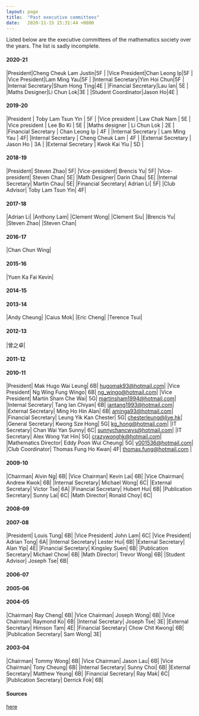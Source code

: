 ```yaml
---
layout: page
title:  "Past executive committees"
date:   2020-11-15 15:31:44 +0800
---
```


Listed below are the executive committees of the mathematics society over the years. The list is sadly incomplete.

#### 2020-21

|President|Cheng Cheuk Lam Justin|5F |
|Vice President|Chan Leong Ip|5F |
|Vice President|Lam Ming Yau|5F |
|Internal Secretary|Yim Hoi Chun|5F |
|Internal Secretary|Shum Hong Ting|4E |
|Financial Secretary|Lau Ian| 5E |
|Maths Designer|Li Chun Lok|3E |
|Student Coordinator|Jason Ho|4E |

#### 2019-20

|President | Toby Lam Tsun Yin | 5F |
|Vice president | Law Chak Nam  | 5E |
|Vice president | Lee Bo Ki  | 5E | 
|Maths designer | Li Chun Lok | 2E | 
|Financial Secretary | Chan Leong Ip  | 4F |
|Internal Secretary | Lam Ming Yau  | 4F| 
|Internal Secretary | Cheng Cheuk Lam  | 4F |
|External Secretary | Jason Ho  | 3A | 
|External Secretary | Kwok Kai Yiu | 5D | 

#### 2018-19

|President|	Steven Zhao|	5F|
|Vice-president|	Brencis Yu|	5F|
|Vice-president|	Steven Chan|	5E|
|Math Designer|	Darin Chau|	5E|
|Internal Secretary|	Martin Chau|	5E|
|Financial Secretary|	Adrian Li|	5F|
|Club Advisor| Toby Lam Tsun Yin|	4F|

#### 2017-18

|Adrian Li|
|Anthony Lam|
|Clement Wong|
|Clement Siu|
|Brencis Yu|
|Steven Zhao|
|Steven Chan|

#### 2016-17

|Chan Chun Wing|

#### 2015-16

|Yuen Ka Fai Kevin|

#### 2014-15

#### 2013-14

|Andy Cheung|
|Caius Mok|
|Eric Cheng|
|Terence Tsui|

#### 2012-13

|曾之卓|

#### 2011-12

#### 2010-11

|President|					Mak Hugo Wai Leung| 	6B| hugomak93@hotmail.com|
|Vice President|			Ng Wing Fung Wingo| 	6B| ng_wingo@hotmail.com|
|Vice President|			Martin Sham Che Wai| 	5G| martinsham1994@hotmail.com|
|Internal Secretary|		Tang Ian Chiyan| 		6B| iantang1993@hotmail.com|
|External Secretary|		Ming Ho Hin Alan|	    6B| aminga93@hotmail.com|
|Financial Secretary|		Leung Yik Kan Chester| 	5G| chesterleung@live.hk|
|General Secretary| 		Kwong Sze Hong|			5G| kg_hong@hotmail.com|
|IT Secretary|				Chan Wai Yan Sunny|		6C| sunnychancwys@hotmail.com|
|IT Secretary|				Alex Wong Yat Hin|		5G| crazywonghk@hotmail.com|
|Mathematics Director|		Eddy Poon Wui Cheung| 	5G| y001536@hotmail.com|
|Club Coordinator|			Thomas Fung Ho Kwan|	4F| thomas.fung@hotmail.com |

#### 2009-10

|Chairman|				Alvin Ng| 		6B|
|Vice Chairman|			Kevin Lai| 		6B|
|Vice Chairman|			Andrew Kwok| 	6B|
|Internal Secretary|		Michael Wong| 	6C|
|External Secretary|		Victor Tse|	    6A|
|Financial Secretary|		Hubert Hui| 		6B|
|Publication Secretary| 	Sunny Lai| 	6C|
|Math Director|				Ronald Choy| 6C|

#### 2008-09

#### 2007-08

|President|				Louis Tung| 		6B|
|Vice President|			John Lam| 		6C|
|Vice President|			Adrian Tong| 	6A|
|Internal Secretary|		Lester Hui| 	6B|
|External Secretary|		Alan Yip|	    4E|
|Financial Secretary|		Kingsley Suen| 		6B|
|Publication Secretary| 	Michael Chow| 	6B|
|Math Director|				Trevor Wong|	6B|
|Student Advisor|			Joseph Tse|     6B|

#### 2006-07

#### 2005-06

#### 2004-05

|Chairman|				Ray Cheng| 		6B|
|Vice Chairman|			Joseph Wong| 		6B|
|Vice Chairman|			Raymond Ko| 	6B|
|Internal Secretary|		Joseph Tse| 	3E|
|External Secretary|		Himson Tam|	    4E|
|Financial Secretary|		Chow Chit Kwong| 		6B|
|Publication Secretary| 	Sam Wong| 	3E|

#### 2003-04

|Chairman|				Tommy Wong| 		6B|
|Vice Chairman|			Jason Lau| 		6B|
|Vice Chairman|			Tony Cheung| 	6B|
|Internal Secretary|		Sunny Choi| 	6B|
|External Secretary|		Matthew Yeung|	6B|
|Financial Secretary|		Ray Mak| 		6C|
|Publication Secretary| 	Derrick Fok| 	6B|

#### Sources

[here](https://sjcmathssoc.github.io/2020/11/15/historical-evidence-of-the-mathematics-society.html)
